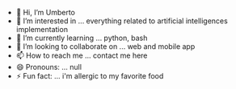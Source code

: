 - 👋 Hi, I’m Umberto
- 👀 I’m interested in ... everything related to artificial intelligences implementation
- 🌱 I’m currently learning ... python, bash
- 💞️ I’m looking to collaborate on ... web and mobile app
- 📫 How to reach me ... contact me here
- 😄 Pronouns: ... null
- ⚡ Fun fact: ... i'm allergic to my favorite food

<!---
bebo-panel/bebo-panel is a ✨ special ✨ repository because its `README.md` (this file) appears on your GitHub profile.
You can click the Preview link to take a look at your changes.
--->
